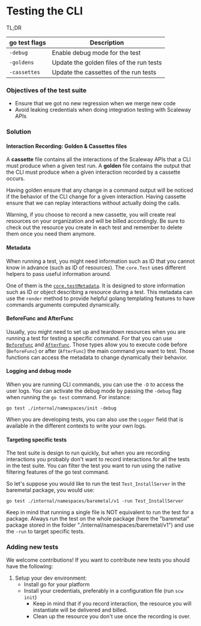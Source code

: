 # Testing the CLI

TL;DR

| go test flags | Description                              |
|---------------|------------------------------------------|
| `-debug`      | Enable debug mode for the test           |
| `-goldens`    | Update the golden files of the run tests |
| `-cassettes`  | Update the cassettes of the run tests    |

### Objectives of the test suite

- Ensure that we got no new regression when we merge new code
- Avoid leaking credentials when doing integration testing with Scaleway APIs

### Solution

#### Interaction Recording: Golden & Cassettes files

A **cassette** file contains all the interactions of the Scaleway APIs that a CLI must produce when a given test run.
A **golden** file contains the output that the CLI must produce when a given interaction recorded by a cassette occurs.

Having golden ensure that any change in a command output will be noticed if the behavior of the CLI change for a given interaction.
Having cassette ensure that we can replay interactions without actually doing the calls.

Warning, if you choose to record a new cassette, you will create real resources on your organization and will be billed accordingly.
Be sure to check out the resource you create in each test and remember to delete them once you need them anymore.

#### Metadata

When running a test, you might need information such as ID that you cannot know in advance (such as ID of resources).
The `core.Test` uses different helpers to pass useful information around.

One of them is the [`core.testMetadata`](https://github.com/scaleway/scaleway-cli/blob/v2/internal/core/testing.go#L80).
It is designed to store information such as ID or object describing a resource during a test.
This metadata can use the `render` method to provide helpful golang templating features to have commands arguments computed dynamically.

#### BeforeFunc and AfterFunc

Usually, you might need to set up and teardown resources when you are running a test for testing a specific command.
For that you can use [`BeforeFunc`](https://github.com/scaleway/scaleway-cli/blob/v2/internal/core/testing.go#L84) and [`AfterFunc`](https://github.com/scaleway/scaleway-cli/blob/v2/internal/core/testing.go#L86).
Those types allow you to execute code before (`BeforeFunc`) or after (`AfterFunc`) the main command you want to test.
Those functions can access the metadata to change dynamically their behavior.

#### Logging and debug mode

When you are running CLI commands, you can use the `-D` to access the user logs.
You can activate the debug mode by passing the `-debug` flag when running the `go test` command.
For instance:

```
go test ./internal/namespaces/init -debug
```

When you are developing tests, you can also use the `Logger` field that is available in the different contexts to write your own logs.

#### Targeting specific tests

The test suite is design to run quickly, but when you are recording interactions you probably don't want to record interactions for all the tests in the test suite.
You can filter the test you want to run using the native filtering features of the go test command.

So let's suppose you would like to run the test `Test_InstallServer` in the baremetal package, you would use:

`go test ./internal/namespaces/baremetal/v1 -run Test_InstallServer`

Keep in mind that running a single file is NOT equivalent to run the test for a package.
Always run the test on the whole package (here the "baremetal" package stored in the folder "./internal/namespaces/baremetal/v1") and use the `-run` to target specific tests.

### Adding new tests

We welcome contributions!
If you want to contribute new tests you should have the following:

1. Setup your dev environment:
    - Install go for your platform
    - Install your credentials, preferably in a configuration file (run `scw init`)
        - Keep in mind that if you record interaction, the resource you will instantiate will be delivered and billed.
        - Clean up the resource you don't use once the recording is over.

